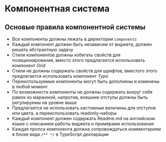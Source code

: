 # Компонентная система

## Основые правила компонентной системы
* Все компоненты должны лежать в директории `components`
* Каждый компонент должен быть независим от виджета, должен решать абстрактную задачу
* Стили компонентов должны избегать свойств для позиционирования, вместо этого предлагается использовать компонент _Grid_
* Стили не должны содержать свойств для шрифтов, вместого этого предлагается использовать компонент _Typo_
* Переиспользуемые компоненты могут быть дополнены и изменены в любой момент
* По возможности компоненты не должны содержать вокруг себя рамок из маржиной, напротив, внешние отступы должны быть регулируемы на уровне выше
* Предлагается не использовать кастомные величины для отступов или цвета, а переиспользовать readonly-наборы
* Каждый компонент должен содержать Readme.md на английском языке с описанием работы виджета и примерами использования
* Каждая пропса компонента должна сопровождаться комментарием в блоке вида `/** */` в TypeScript декларации
